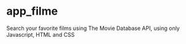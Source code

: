 # app_filme
Search your favorite films using The Movie Database API, using only Javascript, HTML and CSS
